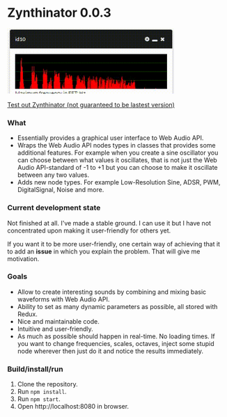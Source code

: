 # Zynthinator 0.0.3

![Alt Text](https://github.com/fredrik-hjarner/Zynthinator/blob/master/2018-01-21-02-27-34.gif)

[Test out Zynthinator (not guaranteed to be lastest version)](http://fredrikhjarner.se "Test out Zynthinator")

### What

- Essentially provides a graphical user interface to Web Audio API.
- Wraps the Web Audio API nodes types in classes that provides some additional features. For example when you create a sine oscillator you can choose between what values it oscillates, that is not just the Web Audio API-standard of -1 to +1 but you can choose to make it oscillate between any two values.
- Adds new node types. For example Low-Resolution Sine, ADSR, PWM, DigitalSignal, Noise and more.

### Current development state

Not finished at all. I've made a stable ground. I can use it but I have not concentrated upon making it user-friendly for others yet.

If you want it to be more user-friendly, one certain way of achieving that it to add an **issue** in which you explain the problem. That will give me motivation.

### Goals

- Allow to create interesting sounds by combining and mixing basic waveforms with Web Audio API.
- Ability to set as many dynamic parameters as possible, all stored with Redux.
- Nice and maintainable code.
- Intuitive and user-friendly.
- As much as possible should happen in real-time. No loading times. If you want to change frequencies, scales, octaves, inject some stupid node wherever then just do it and notice the results immediately.

### Build/install/run

1. Clone the repository.
2. Run `npm install`.
3. Run `npm start`.
4. Open http://localhost:8080 in browser.
